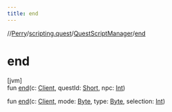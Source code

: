 ```yaml
---
title: end
---
```

//[Perry](../../../index.html)/[scripting.quest](../index.html)/[QuestScriptManager](index.html)/[end](end.html)



# end



[jvm]\
fun [end](end.html)(c: [Client](../../client/-client/index.html), questId: [Short](https://kotlinlang.org/api/latest/jvm/stdlib/kotlin/-short/index.html), npc: [Int](https://kotlinlang.org/api/latest/jvm/stdlib/kotlin/-int/index.html))

fun [end](end.html)(c: [Client](../../client/-client/index.html), mode: [Byte](https://kotlinlang.org/api/latest/jvm/stdlib/kotlin/-byte/index.html), type: [Byte](https://kotlinlang.org/api/latest/jvm/stdlib/kotlin/-byte/index.html), selection: [Int](https://kotlinlang.org/api/latest/jvm/stdlib/kotlin/-int/index.html))




